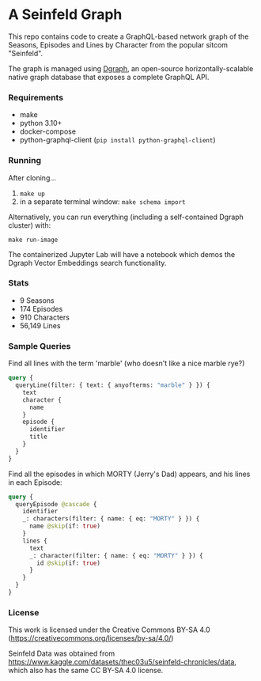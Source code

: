 # A Seinfeld Graph

This repo contains code to create a GraphQL-based network graph of the Seasons, Episodes and Lines by Character from the popular sitcom "Seinfeld".

The graph is managed using [Dgraph](https://dgraph.io), an open-source horizontally-scalable native graph database that exposes a complete GraphQL API.

### Requirements

* make
* python 3.10+
* docker-compose
* python-graphql-client (`pip install python-graphql-client`)

### Running

After cloning...

1. `make up`
1. in a separate terminal window: `make schema import`

Alternatively, you can run everything (including a self-contained Dgraph cluster) with:

```make run-image```

The containerized Jupyter Lab will have a notebook which demos the Dgraph Vector Embeddings search functionality.

### Stats

* 9 Seasons
* 174 Episodes
* 910 Characters
* 56,149 Lines

### Sample Queries

Find all lines with the term 'marble' (who doesn't like a nice marble rye?)
```graphql
query {
  queryLine(filter: { text: { anyofterms: "marble" } }) {
    text
    character {
      name
    }
    episode {
      identifier
      title
    }
  }
}
```

Find all the episodes in which MORTY (Jerry's Dad) appears, and his lines in each Episode:
```graphql
query {
  queryEpisode @cascade {
    identifier
    _: characters(filter: { name: { eq: "MORTY" } }) {
      name @skip(if: true)
    }
    lines {
      text
      _: character(filter: { name: { eq: "MORTY" } }) {
        id @skip(if: true)
      }
    }
  }
}

```

### License

This work is licensed under the Creative Commons BY-SA 4.0 (https://creativecommons.org/licenses/by-sa/4.0/)

Seinfeld Data was obtained from https://www.kaggle.com/datasets/thec03u5/seinfeld-chronicles/data, which also has the same CC BY-SA 4.0 license.



